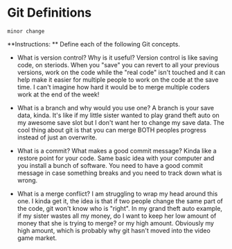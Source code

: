 # Git Definitions
`minor change`

**Instructions: ** Define each of the following Git concepts.

* What is version control?  Why is it useful?
Version control is like saving code, on steriods. When you "save" you can revert to all your previous versions, work on the code while the "real code" isn't touched and it can help make it easier for multiple people to work on the code at the save time. I can't imagine how hard it would be to merge multiple coders work at the end of the week!

* What is a branch and why would you use one?
A branch is your save data, kinda. It's like if my little sister wanted to play grand theft auto on my awesome save slot but I don't want her to change my save data. The cool thing about git is that you can merge BOTH peoples progress instead of just an overwrite.
* What is a commit? What makes a good commit message?
Kinda like a restore point for your code. Same basic idea with your computer and you install a bunch of software. You need to have a good commit message in case something breaks and you need to track down what is wrong. 
* What is a merge conflict?
I am struggling to wrap my head around this one. I kinda get it, the idea is that if two people change the same part of the code, git won't know who is "right". In my grand theft auto example, if my sister wastes all my money, do I want to keep her low amount of money that she is trying to merge? or my high amount. Obviously my high amount, which is probably why git hasn't moved into the video game market.